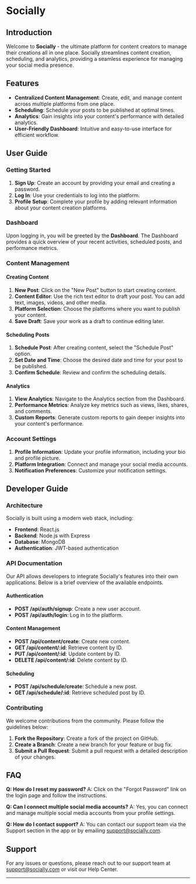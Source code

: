 
# Socially

## Introduction
Welcome to **Socially** - the ultimate platform for content creators to manage their creations all in one place. Socially streamlines content creation, scheduling, and analytics, providing a seamless experience for managing your social media presence.

## Features
- **Centralized Content Management**: Create, edit, and manage content across multiple platforms from one place.
- **Scheduling**: Schedule your posts to be published at optimal times.
- **Analytics**: Gain insights into your content's performance with detailed analytics.
- **User-Friendly Dashboard**: Intuitive and easy-to-use interface for efficient workflow.

## User Guide

### Getting Started
1. **Sign Up**: Create an account by providing your email and creating a password.
2. **Log In**: Use your credentials to log into the platform.
3. **Profile Setup**: Complete your profile by adding relevant information about your content creation platforms.

### Dashboard
Upon logging in, you will be greeted by the **Dashboard**. The Dashboard provides a quick overview of your recent activities, scheduled posts, and performance metrics.

### Content Management

#### Creating Content
1. **New Post**: Click on the "New Post" button to start creating content.
2. **Content Editor**: Use the rich text editor to draft your post. You can add text, images, videos, and other media.
3. **Platform Selection**: Choose the platforms where you want to publish your content.
4. **Save Draft**: Save your work as a draft to continue editing later.

#### Scheduling Posts
1. **Schedule Post**: After creating content, select the "Schedule Post" option.
2. **Set Date and Time**: Choose the desired date and time for your post to be published.
3. **Confirm Schedule**: Review and confirm the scheduling details.

#### Analytics
1. **View Analytics**: Navigate to the Analytics section from the Dashboard.
2. **Performance Metrics**: Analyze key metrics such as views, likes, shares, and comments.
3. **Custom Reports**: Generate custom reports to gain deeper insights into your content's performance.

### Account Settings
1. **Profile Information**: Update your profile information, including your bio and profile picture.
2. **Platform Integration**: Connect and manage your social media accounts.
3. **Notification Preferences**: Customize your notification settings.

## Developer Guide

### Architecture
Socially is built using a modern web stack, including:
- **Frontend**: React.js
- **Backend**: Node.js with Express
- **Database**: MongoDB
- **Authentication**: JWT-based authentication

### API Documentation
Our API allows developers to integrate Socially's features into their own applications. Below is a brief overview of the available endpoints.

#### Authentication
- **POST /api/auth/signup**: Create a new user account.
- **POST /api/auth/login**: Log in to the platform.

#### Content Management
- **POST /api/content/create**: Create new content.
- **GET /api/content/:id**: Retrieve content by ID.
- **PUT /api/content/:id**: Update content by ID.
- **DELETE /api/content/:id**: Delete content by ID.

#### Scheduling
- **POST /api/schedule/create**: Schedule a new post.
- **GET /api/schedule/:id**: Retrieve scheduled post by ID.

### Contributing
We welcome contributions from the community. Please follow the guidelines below:
1. **Fork the Repository**: Create a fork of the project on GitHub.
2. **Create a Branch**: Create a new branch for your feature or bug fix.
3. **Submit a Pull Request**: Submit a pull request with a detailed description of your changes.

## FAQ

**Q: How do I reset my password?**
A: Click on the "Forgot Password" link on the login page and follow the instructions.

**Q: Can I connect multiple social media accounts?**
A: Yes, you can connect and manage multiple social media accounts from your profile settings.

**Q: How do I contact support?**
A: You can contact our support team via the Support section in the app or by emailing support@socially.com.

## Support
For any issues or questions, please reach out to our support team at support@socially.com or visit our Help Center.

---
